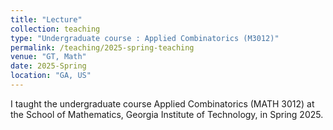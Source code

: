 ```yaml
---
title: "Lecture"
collection: teaching
type: "Undergraduate course : Applied Combinatorics (M3012)"
permalink: /teaching/2025-spring-teaching
venue: "GT, Math"
date: 2025-Spring
location: "GA, US"
---
```


I taught the undergraduate course Applied Combinatorics (MATH 3012) at the School of Mathematics, Georgia Institute of Technology, in Spring 2025.
